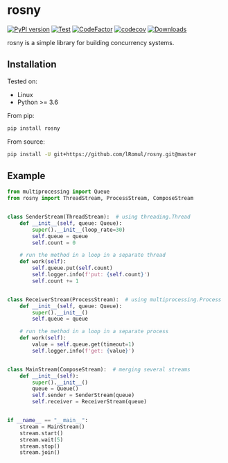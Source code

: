 # rosny

[![PyPI version](https://badge.fury.io/py/rosny.svg)](https://badge.fury.io/py/rosny)
[![Test](https://github.com/lRomul/rosny/actions/workflows/test.yml/badge.svg)](https://github.com/lRomul/rosny/actions/workflows/test.yml)
[![CodeFactor](https://www.codefactor.io/repository/github/lromul/rosny/badge)](https://www.codefactor.io/repository/github/lromul/rosny)
[![codecov](https://codecov.io/gh/lRomul/rosny/branch/master/graph/badge.svg?token=VPB9M1RAVP)](https://codecov.io/gh/lRomul/rosny)
[![Downloads](https://static.pepy.tech/personalized-badge/rosny?period=total&units=international_system&left_color=grey&right_color=brightgreen&left_text=Downloads)](https://pepy.tech/project/rosny)

rosny is a simple library for building concurrency systems.

## Installation

Tested on:
* Linux
* Python >= 3.6

From pip:

```bash
pip install rosny
```

From source:

```bash
pip install -U git+https://github.com/lRomul/rosny.git@master
```

## Example

```python
from multiprocessing import Queue
from rosny import ThreadStream, ProcessStream, ComposeStream


class SenderStream(ThreadStream):  # using threading.Thread
    def __init__(self, queue: Queue):
        super().__init__(loop_rate=30)
        self.queue = queue
        self.count = 0

    # run the method in a loop in a separate thread
    def work(self):
        self.queue.put(self.count)
        self.logger.info(f'put: {self.count}')
        self.count += 1


class ReceiverStream(ProcessStream):  # using multiprocessing.Process
    def __init__(self, queue: Queue):
        super().__init__()
        self.queue = queue

    # run the method in a loop in a separate process
    def work(self):
        value = self.queue.get(timeout=1)
        self.logger.info(f'get: {value}')


class MainStream(ComposeStream):  # merging several streams
    def __init__(self):
        super().__init__()
        queue = Queue()
        self.sender = SenderStream(queue)
        self.receiver = ReceiverStream(queue)


if __name__ == "__main__":
    stream = MainStream()
    stream.start()
    stream.wait(5)
    stream.stop()
    stream.join()
```
